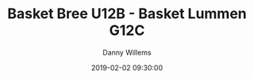---
layout: album
title: Basket Bree U12B - Basket Lummen G12C
description: Competitie wedstrijd tussen Basket Bree U12B en Basket Lummen G12C.
date: 2019-02-02 09:30:00
cover: /albums/2019-02-02-Basket-Bree-U12B-Basket-Lummen-G12C/thumbnails/DSC_0645.jpg
author: Danny Willems
pagination: 
  enabled: true
  images: true
  imageLayout: image
  itemsPerPage: 128
---
